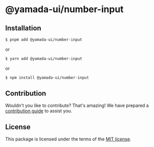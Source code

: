 # @yamada-ui/number-input

## Installation

```sh
$ pnpm add @yamada-ui/number-input
```

or

```sh
$ yarn add @yamada-ui/number-input
```

or

```sh
$ npm install @yamada-ui/number-input
```

## Contribution

Wouldn't you like to contribute? That's amazing! We have prepared a [contribution guide](https://github.com/yamada-ui/yamada-ui/blob/main/CONTRIBUTING.md) to assist you.

## License

This package is licensed under the terms of the
[MIT license](https://github.com/yamada-ui/yamada-ui/blob/main/LICENSE).
